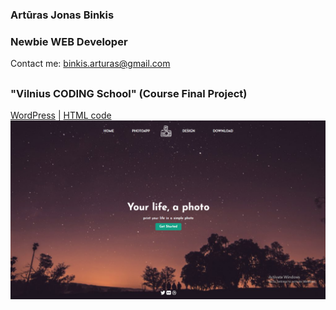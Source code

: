 ### Artūras Jonas Binkis
### Newbie WEB Developer

Contact me: binkis.arturas@gmail.com

##

### "Vilnius CODING School" (Course Final Project)
[WordPress](VCS_with_WP) | [HTML code](VCS)
![demo](screenshot/Home.png)
